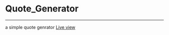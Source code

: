 # Quote_Generator
---
a simple quote genrator
[Live view](https://alex-huxd.github.io/Quote_Generator/)
